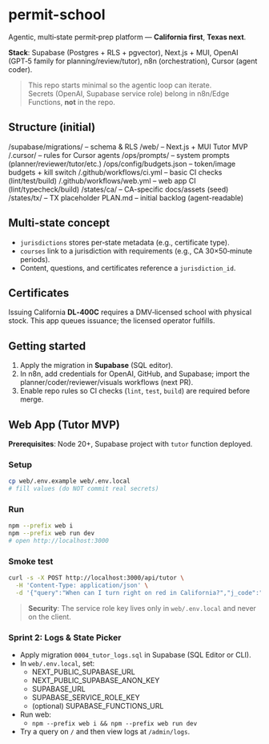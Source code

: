 # permit-school

Agentic, multi‑state permit‑prep platform — **California first**, **Texas next**.

**Stack**: Supabase (Postgres + RLS + pgvector), Next.js + MUI, OpenAI (GPT‑5 family for planning/review/tutor), n8n (orchestration), Cursor (agent coder).

> This repo starts minimal so the agentic loop can iterate.  
> Secrets (OpenAI, Supabase service role) belong in n8n/Edge Functions, **not** in the repo.

## Structure (initial)

/supabase/migrations/ – schema & RLS
/web/ – Next.js + MUI Tutor MVP
/.cursor/ – rules for Cursor agents
/ops/prompts/ – system prompts (planner/reviewer/tutor/etc.)
/ops/config/budgets.json – token/image budgets + kill switch
/.github/workflows/ci.yml – basic CI checks (lint/test/build)
/.github/workflows/web.yml – web app CI (lint/typecheck/build)
/states/ca/ – CA-specific docs/assets (seed)
/states/tx/ – TX placeholder
PLAN.md – initial backlog (agent-readable)

## Multi‑state concept

- `jurisdictions` stores per‑state metadata (e.g., certificate type).
- `courses` link to a jurisdiction with requirements (e.g., CA 30×50‑minute periods).
- Content, questions, and certificates reference a `jurisdiction_id`.

## Certificates

Issuing California **DL‑400C** requires a DMV‑licensed school with physical stock. This app queues issuance; the licensed operator fulfills.

## Getting started

1. Apply the migration in **Supabase** (SQL editor).
2. In n8n, add credentials for OpenAI, GitHub, and Supabase; import the planner/coder/reviewer/visuals workflows (next PR).
3. Enable repo rules so CI checks (`lint`, `test`, `build`) are required before merge.

## Web App (Tutor MVP)

**Prerequisites**: Node 20+, Supabase project with `tutor` function deployed.

### Setup

```bash
cp web/.env.example web/.env.local
# fill values (do NOT commit real secrets)
```

### Run

```bash
npm --prefix web i
npm --prefix web run dev
# open http://localhost:3000
```

### Smoke test

```bash
curl -s -X POST http://localhost:3000/api/tutor \
  -H 'Content-Type: application/json' \
  -d '{"query":"When can I turn right on red in California?","j_code":"CA"}' | jq
```

> **Security**: The service role key lives only in `web/.env.local` and never on the client.

### Sprint 2: Logs & State Picker

- Apply migration `0004_tutor_logs.sql` in Supabase (SQL Editor or CLI).
- In `web/.env.local`, set:
  - NEXT_PUBLIC_SUPABASE_URL
  - NEXT_PUBLIC_SUPABASE_ANON_KEY
  - SUPABASE_URL
  - SUPABASE_SERVICE_ROLE_KEY
  - (optional) SUPABASE_FUNCTIONS_URL
- Run web:
  - `npm --prefix web i && npm --prefix web run dev`
- Try a query on `/` and then view logs at `/admin/logs`.
